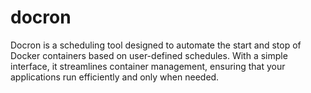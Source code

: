 # docron
Docron is a scheduling tool designed to automate the start and stop of Docker containers based on user-defined schedules. With a simple interface, it streamlines container management, ensuring that your applications run efficiently and only when needed.
